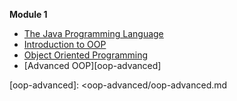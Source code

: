 **Module 1**

* [The Java Programming Language][java-programming-language]
* [Introduction to OOP][oop-intro]
* [Object Oriented Programming][oop]
* [Advanced OOP][oop-advanced]



[java-programming-language]: <java-programming-language/java-programming-language.md>
[oop-intro]: <oop-intro/oop-intro.md>
[oop]: <oop/oop.md>
[oop-advanced]: <oop-advanced/oop-advanced.md